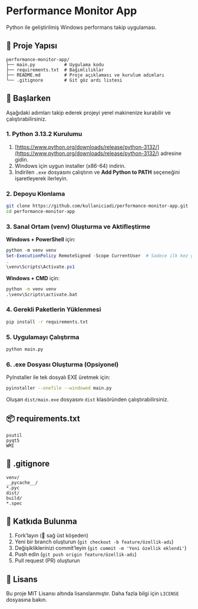 # Performance Monitor App

Python ile geliştirilmiş Windows performans takip uygulaması.

## 📂 Proje Yapısı

```
performance-monitor-app/
├── main.py           # Uygulama kodu
├── requirements.txt  # Bağımlılıklar
├── README.md         # Proje açıklaması ve kurulum adımları
└── .gitignore        # Git göz ardı listesi
```

## 🚀 Başlarken

Aşağıdaki adımları takip ederek projeyi yerel makinenize kurabilir ve çalıştırabilirsiniz.

### 1. Python 3.13.2 Kurulumu

1. [https://www.python.org/downloads/release/python-3132/](https://www.python.org/downloads/release/python-3132/) adresine gidin.
2. Windows için uygun installer (x86-64) indirin.
3. İndirilen `.exe` dosyasını çalıştırın ve **Add Python to PATH** seçeneğini işaretleyerek ilerleyin.

### 2. Depoyu Klonlama

```bash
git clone https://github.com/kullaniciadi/performance-monitor-app.git
cd performance-monitor-app
```

### 3. Sanal Ortam (venv) Oluşturma ve Aktifleştirme

**Windows + PowerShell** için:

```powershell
python -m venv venv
Set-ExecutionPolicy RemoteSigned -Scope CurrentUser  # Sadece ilk kez gerekirse
.
\venv\Scripts\Activate.ps1
```

**Windows + CMD** için:

```cmd
python -m venv venv
.\venv\Scripts\activate.bat
```

### 4. Gerekli Paketlerin Yüklenmesi

```bash
pip install -r requirements.txt
```

### 5. Uygulamayı Çalıştırma

```bash
python main.py
```

### 6. .exe Dosyası Oluşturma (Opsiyonel)

PyInstaller ile tek dosyalı EXE üretmek için:

```bash
pyinstaller --onefile --windowed main.py
```

Oluşan `dist/main.exe` dosyasını `dist` klasöründen çalıştırabilirsiniz.

## 📦 requirements.txt

```
psutil
pyqt5
WMI
```

## 📄 .gitignore

```
venv/
__pycache__/
*.pyc
dist/
build/
*.spec
```

## 🤝 Katkıda Bulunma

1. Fork’layın (🔀 sağ üst köşeden)
2. Yeni bir branch oluşturun (`git checkout -b feature/özellik-adı`)
3. Değişikliklerinizi commit’leyin (`git commit -m 'Yeni özellik eklendi'`)
4. Push edin (`git push origin feature/özellik-adı`)
5. Pull request (PR) oluşturun

## 📝 Lisans

Bu proje MIT Lisansı altında lisanslanmıştır. Daha fazla bilgi için `LICENSE` dosyasına bakın.
